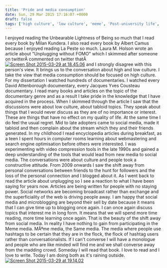 ```yaml
---
title: 'Pride and media consumption'
date: Sun, 29 Mar 2015 17:16:07 +0000
draft: false
tags: ['high culture', 'low culture', 'meme', 'Post-university life', 'Real Time Web', 'social media', 'social media', 'social media living room', 'social networking', 'tabloid', 'tech related']
---
```


I enjoyed reading the Unbearable Lightness of Being so much that I read every book by Milan Kundera. I also read every book by Albert Camus because I enjoyed reading La Peste so much. Laura M. Holson wrote an article about "Unplugging without FOMO" which I skimmed after someone on twitterÂ commented on twitter thatÂ [![Screen Shot 2015-03-29 at 18.45.06](http://www.main-vision.com/richard/blog/wp-content/uploads/2015/03/Screen-Shot-2015-03-29-at-18.45.06.png)](http://www.main-vision.com/richard/blog/wp-content/uploads/2015/03/Screen-Shot-2015-03-29-at-18.45.06.png) and I strongly disagree with this person's view. It brings us to the conversation about high and low culture. I take the view that media consumption should be focused on high culture. For my dissertation I watched hundreds of documentaries. I watched every David Attenborough documentary, every Jacques Yves Cousteau documentary. I read many books and articles on the topic of the documentary genre and as a result I take pride in the knowledge that I have acquired in the process. When I skimmed through the article I saw that the discussions were about low culture, about tabloid topics. They speak about things that I would never discuss as they are of no importance or interest. These are things that have no effect on my quality of life. At the same time I do feel the usual regret. Mid to late adopters came to social media, made it tabloid and then complain about the stream which they and their friends generated. In my childhood I read encyclopedia articles during breakfast, as a teen I spent hours in computer rooms learning about webmastering and search engine optimisation before others were interested. I was experimenting with video compression tools in the late 1990s and gained a deep understanding of the tools that would lead from new media to social media. The conversations were about culture and people took a constructive attitude. From 2009 onwards I saw the shift away from personal conversations between friends to the hunt for followers and the loss of the personal connection and I blogged about it. As I went back to read the article about unplugging so I see a reaction to what I have been saying for years now. Articles are being written for people with no staying power. Social networks are becoming broadcast rather than exchange and the superficiality of the web is driving people away. I am happy that social media and microblogging are beyond their sell by date because it means that I can give time up to blogging once again. I can once again discuss topics that interest me in long form. It means that we will spend more time reading, more time learning once again. That is the beauty of the shift away from social media. In reality I have nothing to gain from participating in the Meme media. MÃªme media, the Same media. The media where people use hashtags to be certain that they are in the flock, the flock of hashtag users rather than conversationalists. If I can't converse I will have a monologue and people who are like minded will find me and we shall converse away from the madding crowd. Someday I will read that book. I love to read and I love to write. Today I am doing both as it's raining outside. [![Screen Shot 2015-03-29 at 19.14.02](http://www.main-vision.com/richard/blog/wp-content/uploads/2015/03/Screen-Shot-2015-03-29-at-19.14.02.png)](http://www.main-vision.com/richard/blog/wp-content/uploads/2015/03/Screen-Shot-2015-03-29-at-19.14.02.png)